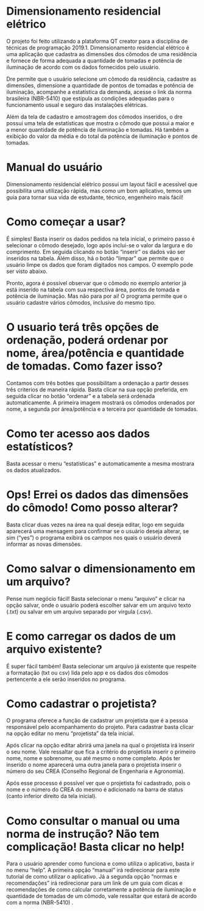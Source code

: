 # Dimensionamento residencial elétrico

O projeto foi feito utilizando a plataforma QT creator para a disciplina de técnicas de programação 2019.1.  Dimensionamento residencial elétrico é uma aplicação que cadastra as dimensões dos cômodos de uma residência e fornece de forma adequada a quantidade de tomadas e potência de iluminação de acordo com os dados fornecidos pelo usuário.

Dre permite que o usuário selecione um cômodo da residência, cadastre as dimensões, dimensione a quantidade de pontos de tomadas e potência de iluminação, acompanhe a estatística da demanda, acesse o link da norma brasileira (NBR-5410)  que estipula as condições adequadas para o funcionamento usual e seguro das instalações elétricas.


 




Além da tela de cadastro e amostragem dos cômodos inseridos, o dre possui uma tela de estatísticas que mostra o cômodo que possui a maior e a menor quantidade de potência de iluminação e tomadas. Há também a exibição do valor da média e do total da potência de iluminação e pontos de tomadas.
 

# Manual do usuário 
Dimensionamento residencial elétrico possui um layout fácil e acessível que possibilita uma utilização rápida, mas como um bom aplicativo, temos um guia para tornar sua vida de estudante, técnico, engenheiro mais fácil!



# Como começar a usar?
É simples! Basta inserir os dados pedidos na tela inicial, o primeiro passo é selecionar o cômodo desejado, logo após inclui-se o valor da largura e do comprimento. Em seguida clicando no botão “inserir” os dados vão ser inseridos na tabela. Além disso, há o botão “limpar” que permite que o usuário limpe os dados que foram digitados nos campos. O exemplo pode ser visto abaixo. 

 
 

Pronto, agora é possível observar que o cômodo no exemplo anterior já está inserido na tabela com sua respectiva área, pontos de tomada e potência de iluminação.  Mas não para por ai! O programa permite que o usuário cadastre vários cômodos, inclusive do mesmo tipo. 
  
# O usuario terá três opções de ordenação, poderá ordenar por nome, área/potência e quantidade de tomadas. Como fazer isso?
Contamos com três botões que possibilitam a ordenação a partir desses três criterios de maneira rápida. Basta clicar na sua opção preferida, em seguida clicar no botão “ordenar” e a tabela será ordenada automaticamente. A primeira imagem mostrará os cômodos ordenados por nome, a segunda por área/potência e a terceira por quantidade de tomadas.
 
 
 

# Como ter acesso aos dados estatísticos?
Basta acessar o menu “estatísticas” e automaticamente a mesma mostrara os dados atualizados.
 










# Ops! Errei os dados das dimensões do cômodo! Como posso alterar? 
Basta clicar duas vezes na área na qual deseja editar, logo em seguida aparecerá uma mensagem para confirmar se o usuário deseja alterar, se sim (“yes”) o programa exibirá os campos nos quais o usuário deverá informar as novas dimensões.

 
 
 

# Como salvar o dimensionamento em um arquivo?
Pense num negócio fácil! Basta selecionar o menu ”arquivo” e clicar na opção salvar, onde o usuário poderá escolher salvar em um arquivo texto (.txt) ou salvar em um arquivo separado por virgula (.csv).

 








# E como carregar os dados de um arquivo existente?
É super fácil também! Basta selecionar um arquivo já existente que respeite a formatação (txt ou csv) lida pelo app e os dados dos cômodos pertencente a ele serão inseridos no programa. 
 








 # Como cadastrar o projetista?
O programa oferece a função de cadastrar um projetista que é a pessoa responsável pelo acompanhamento do projeto. Para cadastrar basta clicar na opção editar no menu “projetista” da tela inicial.

 







Após clicar na opção editar abrirá uma janela na qual o projetista irá inserir o seu nome. Vale ressaltar que fica a critério do projetista inserir o primeiro nome, nome e sobrenome, ou até mesmo o nome completo. Após ter inserido o nome aparecerá uma outra janela para o projetista inserir o número do seu CREA (Conselho Regional de Engenharia e Agronomia).
 






 











Após esse processo é possível ver que o projetista foi cadastrado, pois o nome e o número do CREA do mesmo é adicionado na barra de status (canto inferior direito da tela inicial).

 







# Como consultar o manual ou uma norma de instrução? Não tem complicação! Basta clicar no help!

Para o usuário aprender como funciona e como utiliza o aplicativo, basta ir no menu “help”. A primeira opção “manual” irá redirecionar para este tutorial de como utilizar o aplicativo. Já a segunda opção “normas e recomendações” irá redirecionar para um link de um guia com dicas e recomendações de como calcular corretamente a potência de iluminação e quantidade de tomadas de um cômodo, vale ressaltar que estará de acordo com a norma (NBR-5410) . 
 

 



